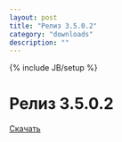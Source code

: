 ```yaml
---
layout: post
title: "Релиз 3.5.0.2"
category: "downloads"
description: ""
---
```

{% include JB/setup %}

# Релиз 3.5.0.2

[Скачать](http://jmc.kharkov.org/download)
